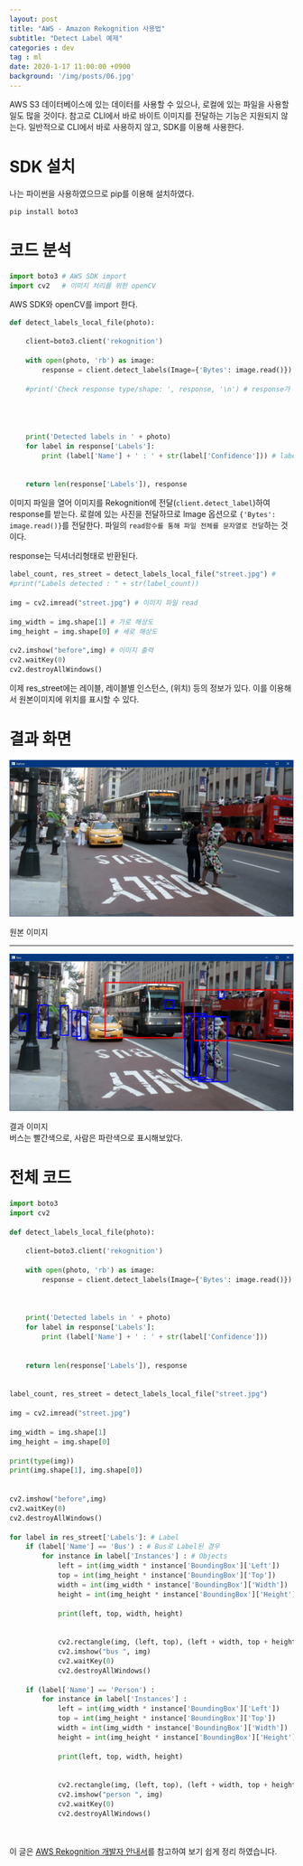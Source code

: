 ```yaml
---
layout: post
title: "AWS - Amazon Rekognition 사용법"
subtitle: "Detect Label 예제"
categories : dev
tag : ml
date: 2020-1-17 11:00:00 +0900
background: '/img/posts/06.jpg'
---
```



AWS S3 데이터베이스에 있는 데이터를 사용할 수 있으나, 로컬에 있는 파일을 사용할 일도 많을 것이다. 참고로 CLI에서 바로 바이트 이미지를 전달하는 기능은 지원되지 않는다. 일반적으로 CLI에서 바로 사용하지 않고, SDK를 이용해 사용한다.

# SDK 설치
 나는 파이썬을 사용하였으므로 pip를 이용해 설치하였다.
 ```
pip install boto3 
 ```

# 코드 분석
``` python 
import boto3 # AWS SDK import
import cv2   # 이미지 처리를 위한 openCV
```
AWS SDK와 openCV를 import 한다.

``` python
def detect_labels_local_file(photo):
    
    client=boto3.client('rekognition')
    
    with open(photo, 'rb') as image:
        response = client.detect_labels(Image={'Bytes': image.read()})
        
    #print('Check response type/shape: ', response, '\n') # response가 어떤 형식으로 들어오는지 check
        
        
        
        
    print('Detected labels in ' + photo)
    for label in response['Labels']: 
        print (label['Name'] + ' : ' + str(label['Confidence'])) # label은 List의 각 원소이고, 딕셔너리형임.
        
        
    return len(response['Labels']), response
```
이미지 파일을 열어
이미지를 Rekognition에 전달(`client.detect_label`)하여 response를 받는다. 로컬에 있는 사진을 전달하므로 Image 옵션으로 `{'Bytes': image.read()}`를 전달한다. 파일의 `read함수를 통해 파일 전체를 문자열로 전달`하는 것이다.


response는 딕셔너리형태로 반환된다. 

``` python
label_count, res_street = detect_labels_local_file("street.jpg") # 
#print("Labels detected : " + str(label_count))

img = cv2.imread("street.jpg") # 이미지 파일 read

img_width = img.shape[1] # 가로 해상도 
img_height = img.shape[0] # 세로 해상도

cv2.imshow("before",img) # 이미지 출력
cv2.waitKey(0)
cv2.destroyAllWindows()
```
 이제 res_street에는 레이블, 레이블별 인스턴스, (위치) 등의 정보가 있다. 이를 이용해서 원본이미지에 위치를 표시할 수 있다.

# 결과 화면
![before](https://github.com/leeseho/leeseho.github.io/blob/master/_posts/images/2020-01-17-16-20-27.png?raw=true)

 원본 이미지  

----


![result](https://github.com/leeseho/leeseho.github.io/blob/master/_posts/images/2020-01-17-16-23-44.png?raw=true)

 결과 이미지  
 버스는 빨간색으로, 사람은 파란색으로 표시해보았다.





# 전체 코드
``` python
import boto3
import cv2

def detect_labels_local_file(photo):
    
    client=boto3.client('rekognition')
    
    with open(photo, 'rb') as image:
        response = client.detect_labels(Image={'Bytes': image.read()})
      
        
        
    print('Detected labels in ' + photo)
    for label in response['Labels']: 
        print (label['Name'] + ' : ' + str(label['Confidence']))
        
        
    return len(response['Labels']), response 


label_count, res_street = detect_labels_local_file("street.jpg") 

img = cv2.imread("street.jpg")

img_width = img.shape[1]
img_height = img.shape[0]

print(type(img))
print(img.shape[1], img.shape[0])


cv2.imshow("before",img)
cv2.waitKey(0)
cv2.destroyAllWindows()

for label in res_street['Labels']: # Label
    if (label['Name'] == 'Bus') : # Bus로 Label된 경우
        for instance in label['Instances'] : # Objects 
            left = int(img_width * instance['BoundingBox']['Left'])
            top = int(img_height * instance['BoundingBox']['Top'])
            width = int(img_width * instance['BoundingBox']['Width'])
            height = int(img_height * instance['BoundingBox']['Height'])
            
            print(left, top, width, height) 
            
        
            cv2.rectangle(img, (left, top), (left + width, top + height), (0,0,255))
            cv2.imshow("bus ", img)
            cv2.waitKey(0)
            cv2.destroyAllWindows()
            
    if (label['Name'] == 'Person') : 
        for instance in label['Instances'] : 
            left = int(img_width * instance['BoundingBox']['Left'])
            top = int(img_height * instance['BoundingBox']['Top'])
            width = int(img_width * instance['BoundingBox']['Width'])
            height = int(img_height * instance['BoundingBox']['Height'])
            
            print(left, top, width, height) 
            
            
            cv2.rectangle(img, (left, top), (left + width, top + height), (255,0,0))
            cv2.imshow("person ", img)
            cv2.waitKey(0)
            cv2.destroyAllWindows()
            
            
```





이 글은 [AWS Rekognition 개발자 안내서](https://docs.aws.amazon.com/ko_kr/rekognition/latest/dg/rekognition-dg.pdf)를 참고하여 보기 쉽게 정리 하였습니다.
